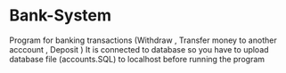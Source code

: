 # Bank-System
Program for banking transactions (Withdraw , Transfer money to another acccount , Deposit )
It is connected to database so you have to upload database file (accounts.SQL) to localhost before running the program
